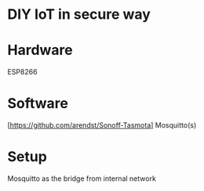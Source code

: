 # DIY IoT in secure way

# Hardware

ESP8266

# Software

[https://github.com/arendst/Sonoff-Tasmota]
Mosquitto(s)

# Setup

Mosquitto as the bridge from internal network
